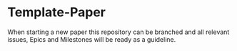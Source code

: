 # Template-Paper
When starting a new paper this repository can be branched and all relevant issues, Epics and Milestones will be ready as a guideline.
